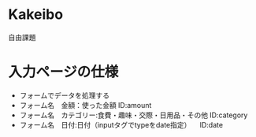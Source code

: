 # Kakeibo
自由課題

# 入力ページの仕様
- フォームでデータを処理する
- フォーム名　金額：使った金額 ID:amount
- フォーム名　カテゴリー:食費・趣味・交際・日用品・その他 ID:category
- フォーム名　日付:日付（inputタグでtypeをdate指定） 　ID:date
